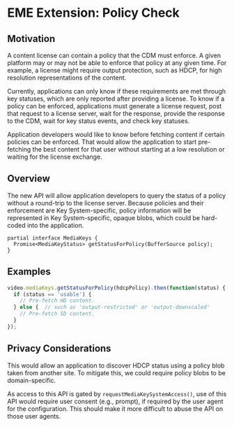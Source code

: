 # EME Extension: Policy Check

## Motivation

A content license can contain a policy that the CDM must enforce.  A given
platform may or may not be able to enforce that policy at any given time.  For
example, a license might require output protection, such as HDCP, for high
resolution representations of the content.

Currently, applications can only know if these requirements are met through key
statuses, which are only reported after providing  a license.  To know if a
policy can be enforced, applications must generate a license request, post that
request to a license server, wait for the response, provide the response to the
CDM, wait for key status events, and check key statuses.

Application developers would like to know before fetching content if certain
policies can be enforced.  That would allow the application to start
pre-fetching the best content for that user without starting at a low resolution
or waiting for the license exchange.


## Overview

The new API will allow application developers to query the status of a policy
without a round-trip to the license server.  Because policies and their
enforcement are Key System-specific, policy information will be represented in
Key System-specific, opaque blobs, which could be hard-coded into the
application.

```
partial interface MediaKeys {
  Promise<MediaKeyStatus> getStatusForPolicy(BufferSource policy);
}
```


## Examples

```js
video.mediaKeys.getStatusForPolicy(hdcpPolicy).then(function(status) {
  if (status == 'usable') {
    // Pre-fetch HD content.
  } else {  // such as 'output-restricted' or 'output-downscaled'
    // Pre-fetch SD content.
  }
});
```


## Privacy Considerations

This would allow an application to discover HDCP status using a policy blob
taken from another site.  To mitigate this, we could require policy blobs to be
domain-specific.

As access to this API is gated by `requestMediaKeySystemAccess()`, use of this
API would require user consent (e.g., prompt), if required by the user agent for
the configuration.  This should make it more difficult to abuse the API on those
user agents.
